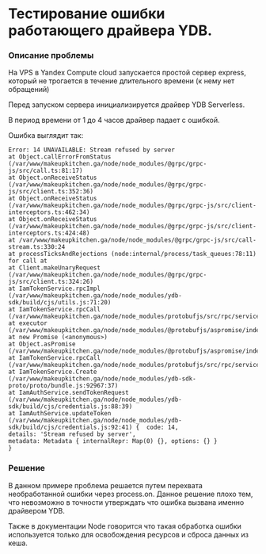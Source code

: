 # Тестирование ошибки работающего драйвера YDB.

### Описание проблемы

На VPS в Yandex Compute cloud запускается простой сервер express, который не трогается в течение длительного времени (к нему нет обращений)

Перед запуском сервера инициализируется драйвер YDB Serverless.

В период времени от 1 до 4 часов драйвер падает с ошибкой.

Ошибка выглядит так:

```
Error: 14 UNAVAILABLE: Stream refused by server
at Object.callErrorFromStatus (/var/www/makeupkitchen.ga/node/node_modules/@grpc/grpc-js/src/call.ts:81:17)
at Object.onReceiveStatus (/var/www/makeupkitchen.ga/node/node_modules/@grpc/grpc-js/src/client.ts:352:36)
at Object.onReceiveStatus (/var/www/makeupkitchen.ga/node/node_modules/@grpc/grpc-js/src/client-interceptors.ts:462:34)
at Object.onReceiveStatus (/var/www/makeupkitchen.ga/node/node_modules/@grpc/grpc-js/src/client-interceptors.ts:424:48)
at /var/www/makeupkitchen.ga/node/node_modules/@grpc/grpc-js/src/call-stream.ts:330:24
at processTicksAndRejections (node:internal/process/task_queues:78:11)
for call at
at Client.makeUnaryRequest (/var/www/makeupkitchen.ga/node/node_modules/@grpc/grpc-js/src/client.ts:324:26)
at IamTokenService.rpcImpl (/var/www/makeupkitchen.ga/node/node_modules/ydb-sdk/build/cjs/utils.js:71:20)
at IamTokenService.rpcCall (/var/www/makeupkitchen.ga/node/node_modules/protobufjs/src/rpc/service.js:94:21)
at executor (/var/www/makeupkitchen.ga/node/node_modules/@protobufjs/aspromise/index.js:44:16)
at new Promise (<anonymous>)
at Object.asPromise (/var/www/makeupkitchen.ga/node/node_modules/@protobufjs/aspromise/index.js:28:12)
at IamTokenService.rpcCall (/var/www/makeupkitchen.ga/node/node_modules/protobufjs/src/rpc/service.js:86:21)
at IamTokenService.Create (/var/www/makeupkitchen.ga/node/node_modules/ydb-sdk-proto/proto/bundle.js:92967:37)
at IamAuthService.sendTokenRequest (/var/www/makeupkitchen.ga/node/node_modules/ydb-sdk/build/cjs/credentials.js:88:39)
at IamAuthService.updateToken (/var/www/makeupkitchen.ga/node/node_modules/ydb-sdk/build/cjs/credentials.js:92:41) {  code: 14,
details: 'Stream refused by server',
metadata: Metadata { internalRepr: Map(0) {}, options: {} }
}
```

### Решение

В данном примере проблема решается путем перехвата необработанной ошибки через process.on.  Данное решение плохо тем, что невозможно в точности утверждать что ошибка вызвана именно драйвером YDB.

Также в документации Node говорится что такая обработка ошибки используется только для освобождения ресурсов и сброса данных из кеша.
